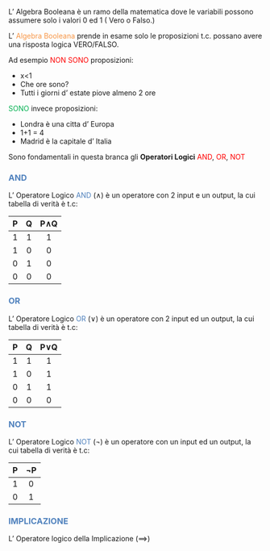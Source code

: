 L’ Algebra  Booleana è un ramo della matematica dove le variabili possono assumere solo i valori 0 ed 1 ( Vero o Falso.)

L’ <font color="#f79646">Algebra Booleana</font> prende in esame solo le proposizioni t.c. possano avere una risposta logica VERO/FALSO.

Ad esempio <font color="#ff0000">NON SONO</font>  proposizioni:
- x<1
- Che ore sono?
- Tutti i giorni d’ estate piove almeno 2 ore

<font color="#00b050">SONO</font> invece proposizioni:
- Londra è una citta d’ Europa
- 1+1 = 4
- Madrid è la capitale d’ Italia

Sono fondamentali in questa branca gli **Operatori Logici** <font color="#ff0000">AND</font>, <font color="#ff0000">OR</font>, <font color="#ff0000">NOT</font>

### <font color="#4f81bd">AND</font>
L’ Operatore Logico <font color="#4f81bd">AND</font> ($\land$) è un operatore con 2 input e un output, la cui tabella di verità è t.c:

| <center>P</center> | <center>Q</center> | P$\land$Q          |
| ------------------ | ------------------ | ------------------ |
| <center>1</center> | <center>1</center> | <center>1</center> |
| <center>1</center> | <center>0</center> | <center>0</center> |
| <center>0</center> | <center>1</center> | <center>0</center> |
| <center>0</center> | <center>0</center> | <center>0</center> |

### <font color="#4f81bd">OR</font>
L’ Operatore Logico <font color="#4f81bd">OR</font> ($\lor$) è un operatore con 2 input ed un output, la cui tabella di verità è t.c:

| <center>P</center> | <center>Q</center> | P$\lor$Q           |
| ------------------ | ------------------ | ------------------ |
| <center>1</center> | <center>1</center> | <center>1</center> |
| <center>1</center> | <center>0</center> | <center>1</center> |
| <center>0</center> | <center>1</center> | <center>1</center> |
| <center>0</center> | <center>0</center> | <center>0</center> |

### <font color="#4f81bd">NOT</font>
L’ Operatore Logico <font color="#4f81bd">NOT</font> ($\lnot$) è un operatore con un input ed un output, la cui tabella di verità è t.c:

| <center>P</center> | $\lnot$P           |
| ------------------ | ------------------ |
| <center>1</center> | <center>0</center> |
| <center>0</center> | <center>1</center> |

### <font color="#4f81bd">IMPLICAZIONE</font>
L’ Operatore logico della Implicazione ($\implies$)